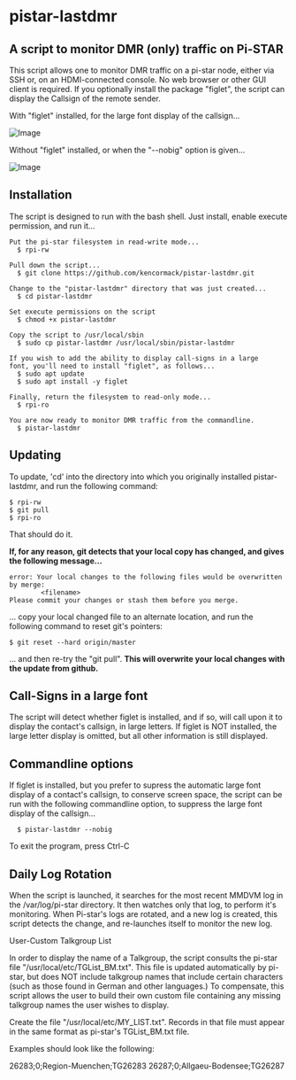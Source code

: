 # pistar-lastdmr
## A script to monitor DMR (only) traffic on Pi-STAR

This script allows one to monitor DMR traffic on a pi-star node, either via SSH or, on an HDMI-connected console.
No web browser or other GUI client is required.  If you optionally install the package "figlet", the script can display the Callsign of the remote sender.

With "figlet" installed, for the large font display of the callsign...

![Image](https://raw.githubusercontent.com/kencormack/pistar-lastdmr/master/with-figlet.jpg)

Without "figlet" installed, or when the "--nobig" option is given...

![Image](https://raw.githubusercontent.com/kencormack/pistar-lastdmr/master/without-figlet.jpg)

## Installation

The script is designed to run with the bash shell.  Just install, enable execute permission, and run it...
```
Put the pi-star filesystem in read-write mode...
  $ rpi-rw

Pull down the script...
  $ git clone https://github.com/kencormack/pistar-lastdmr.git

Change to the "pistar-lastdmr" directory that was just created...
  $ cd pistar-lastdmr

Set execute permissions on the script
  $ chmod +x pistar-lastdmr

Copy the script to /usr/local/sbin
  $ sudo cp pistar-lastdmr /usr/local/sbin/pistar-lastdmr

If you wish to add the ability to display call-signs in a large
font, you'll need to install "figlet", as follows...
  $ sudo apt update
  $ sudo apt install -y figlet

Finally, return the filesystem to read-only mode...
  $ rpi-ro

You are now ready to monitor DMR traffic from the commandline.
  $ pistar-lastdmr
```

## Updating

To update, 'cd' into the directory into which you originally installed pistar-lastdmr, and run the following command:
```
$ rpi-rw
$ git pull
$ rpi-ro
```
That should do it.

**If, for any reason, git detects that your local copy has changed, and gives the following message...**
```
error: Your local changes to the following files would be overwritten by merge:
        <filename>
Please commit your changes or stash them before you merge.
```
... copy your local changed file to an alternate location, and run the following command to reset git's pointers:
```
$ git reset --hard origin/master
```
... and then re-try the "git pull".  **This will overwrite your local changes with the update from github.**

## Call-Signs in a large font

The script will detect whether figlet is installed, and if so, will call upon it to display the contact's
callsign, in large letters.  If figlet is NOT installed, the large letter display is omitted, but all other
information is still displayed.

## Commandline options

If figlet is installed, but you prefer to supress the automatic large font display of a contact's callsign,
to conserve screen space, the script can be run with the following commandline option, to suppress the
large font display of the callsign...
```
  $ pistar-lastdmr --nobig
```

To exit the program, press Ctrl-C

## Daily Log Rotation

When the script is launched, it searches for the most recent MMDVM log in the /var/log/pi-star directory.
It then watches only that log, to perform it's monitoring.  When Pi-star's logs are rotated, and a new log
is created, this script detects the change, and re-launches itself to monitor the new log.

User-Custom Talkgroup List

In order to display the name of a Talkgroup, the script consults the pi-star file "/usr/local/etc/TGList_BM.txt".  This file is updated automatically by pi-star, but does NOT include talkgroup names that include certain characters (such as those found in German and other
languages.)  To compensate, this script allows the user to build their own custom file containing any missing talkgroup names the
user wishes to display.

Create the file "/usr/local/etc/MY_LIST.txt".  Records in that file must appear in the same format as pi-star's TGList_BM.txt file.

Examples should look like the following:

26283;0;Region-Muenchen;TG26283
26287;0;Allgaeu-Bodensee;TG26287